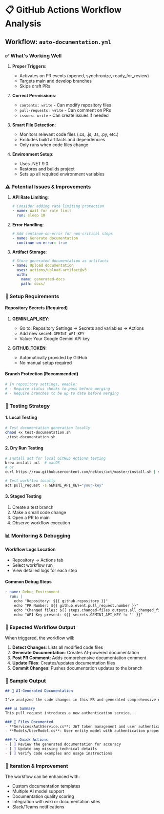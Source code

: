 # 📋 GitHub Actions Workflow Analysis

## Workflow: `auto-documentation.yml`

### ✅ What's Working Well

1. **Proper Triggers**: 
   - Activates on PR events (opened, synchronize, ready_for_review)
   - Targets main and develop branches
   - Skips draft PRs

2. **Correct Permissions**:
   - `contents: write` - Can modify repository files
   - `pull-requests: write` - Can comment on PRs
   - `issues: write` - Can create issues if needed

3. **Smart File Detection**:
   - Monitors relevant code files (.cs, .js, .ts, .py, etc.)
   - Excludes build artifacts and dependencies
   - Only runs when code files change

4. **Environment Setup**:
   - Uses .NET 9.0 
   - Restores and builds project
   - Sets up all required environment variables

### ⚠️ Potential Issues & Improvements

1. **API Rate Limiting**:
   ```yaml
   # Consider adding rate limiting protection
   - name: Wait for rate limit
     run: sleep 10
   ```

2. **Error Handling**:
   ```yaml
   # Add continue-on-error for non-critical steps
   - name: Generate documentation
     continue-on-error: true
   ```

3. **Artifact Storage**:
   ```yaml
   # Store generated documentation as artifacts
   - name: Upload documentation
     uses: actions/upload-artifact@v3
     with:
       name: generated-docs
       path: docs/
   ```

### 🔧 Setup Requirements

#### Repository Secrets (Required)
1. **GEMINI_API_KEY**: 
   - Go to: Repository Settings → Secrets and variables → Actions
   - Add new secret: `GEMINI_API_KEY`
   - Value: Your Google Gemini API key

2. **GITHUB_TOKEN**: 
   - Automatically provided by GitHub
   - No manual setup required

#### Branch Protection (Recommended)
```yaml
# In repository settings, enable:
# - Require status checks to pass before merging
# - Require branches to be up to date before merging
```

### 🚀 Testing Strategy

#### 1. Local Testing
```bash
# Test documentation generation locally
chmod +x test-documentation.sh
./test-documentation.sh
```

#### 2. Dry Run Testing
```bash
# Install act for local GitHub Actions testing
brew install act  # macOS
# or
curl https://raw.githubusercontent.com/nektos/act/master/install.sh | sudo bash

# Test workflow locally
act pull_request -s GEMINI_API_KEY="your-key"
```

#### 3. Staged Testing
1. Create a test branch
2. Make a small code change
3. Open a PR to main
4. Observe workflow execution

### 📊 Monitoring & Debugging

#### Workflow Logs Location
- Repository → Actions tab
- Select workflow run
- View detailed logs for each step

#### Common Debug Steps
```yaml
- name: Debug Environment
  run: |
    echo "Repository: ${{ github.repository }}"
    echo "PR Number: ${{ github.event.pull_request.number }}"
    echo "Changed files: ${{ steps.changed-files.outputs.all_changed_files }}"
    echo "API Key present: ${{ secrets.GEMINI_API_KEY != '' }}"
```

### 🎯 Expected Workflow Output

When triggered, the workflow will:

1. **Detect Changes**: Lists all modified code files
2. **Generate Documentation**: Creates AI-powered documentation
3. **Post PR Comment**: Adds comprehensive documentation comment
4. **Update Files**: Creates/updates documentation files
5. **Commit Changes**: Pushes documentation updates to the branch

### 📝 Sample Output

```markdown
## 🤖 AI-Generated Documentation

I've analyzed the code changes in this PR and generated comprehensive documentation.

### 📊 Summary
This pull request introduces a new authentication service...

### 📁 Files Documented
- **Services/AuthService.cs**: JWT token management and user authentication logic
- **Models/UserModel.cs**: User entity model with authentication properties

### 🔍 Quick Actions
- [ ] Review the generated documentation for accuracy
- [ ] Update any missing technical details
- [ ] Verify code examples and usage instructions
```

### 🔄 Iteration & Improvement

The workflow can be enhanced with:
- Custom documentation templates
- Multiple AI model support
- Documentation quality scoring
- Integration with wiki or documentation sites
- Slack/Teams notifications
